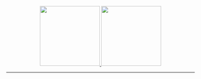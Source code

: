 <p align = "center">
  <a href="https://github.com/zAlves31">
  <img height="160em" src="https://github-readme-stats.vercel.app/api?username=zAlves31&show_icons=true&theme=dracula&include_all_commits=true&count_private=true"/>
  <img height="160em" src="https://github-readme-stats.vercel.app/api/top-langs/?username=zAlves31&layout=compact&langs_count=7&theme=dracula"/>
</p>
 
 <hr>


